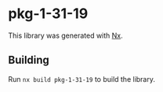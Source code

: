 # pkg-1-31-19

This library was generated with [Nx](https://nx.dev).

## Building

Run `nx build pkg-1-31-19` to build the library.
